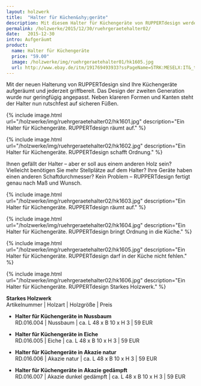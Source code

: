 ```yaml
---
layout: holzwerk
title:  "Halter für Küchen&shy;geräte"
description: Mit diesem Halter für Küchengeräte von RUPPERTdesign werden Ihre Küchenutensilien zum Blickfang! Ihr Rührgerätehalter wird nach Maß und Wunsch gefertigt.
permalink: /holzwerke/2015/12/30/ruehrgeraetehalter02/
date:   2015-12-30
intro: Aufgeräumt
product:
  name: Halter für Küchengeräte
  price: "59.00"
  image: /holzwerke/img/ruehrgeraetehalter01/hk1605.jpg
  url: http://www.ebay.de/itm/191769493933?ssPageName=STRK:MESELX:IT&_trksid=p3984.m1558.l2648
---
```


Mit der neuen Halterung von RUPPERTdesign sind Ihre Küchengeräte aufgeräumt und jederzeit griffbereit.
Das Design der zweiten Generation wurde nur geringfügig angepasst.
Neben klareren Formen und Kanten steht der Halter nun rutschfest auf sicheren Füßen.


{% include image.html url="/holzwerke/img/ruehrgeraetehalter02/hk1601.jpg" description="Ein Halter für Küchengeräte. RUPPERTdesign räumt auf." %}


{% include image.html url="/holzwerke/img/ruehrgeraetehalter02/hk1602.jpg" description="Ein Halter für Küchengeräte. RUPPERTdesign schafft Ordnung." %}


Ihnen gefällt der Halter – aber er soll aus einem anderen Holz sein? 
Vielleicht benötigen Sie mehr Stellplätze auf dem Halter? 
Ihre Geräte haben einen anderen Schaftdurchmesser? 
Kein Problem – RUPPERTdesign fertigt genau nach Maß und Wunsch.  


{% include image.html url="/holzwerke/img/ruehrgeraetehalter02/hk1603.jpg" description="Ein Halter für Küchengeräte. RUPPERTdesign räumt auf." %}


{% include image.html url="/holzwerke/img/ruehrgeraetehalter02/hk1604.jpg" description="Ein Halter für Küchengeräte. RUPPERTdesign bringt Ordnung in die Küche." %}


{% include image.html url="/holzwerke/img/ruehrgeraetehalter02/hk1605.jpg" description="Ein Halter für Küchengeräte. RUPPERTdesign darf in der Küche nicht fehlen." %}


{% include image.html url="/holzwerke/img/ruehrgeraetehalter02/hk1606.jpg" description="Ein Halter für Küchengeräte. RUPPERTdesign Starkes Holzwerk." %}



**Starkes Holzwerk**   
Artikelnummer \| Holzart \| Holzgröße \| Preis

* **Halter für Küchengeräte in Nussbaum**       
	RD.016.004  \| 	Nussbaum \| ca. L 48 x B 10 x H 3 \| 59 EUR


* **Halter für Küchengeräte in Eiche**       
	RD.016.005  \| 	Eiche \| ca. L 48 x B 10 x H 3 \| 59 EUR
	
	
* **Halter für Küchengeräte in Akazie natur**       
	RD.016.006  \| 	Akazie natur \| ca. L 48 x B 10 x H 3 \| 59 EUR
	
	
* **Halter für Küchengeräte in Akazie gedämpft**       
	RD.016.007  \| 	Akazie dunkel gedämpft \| ca. L 48 x B 10 x H 3 \| 59 EUR
